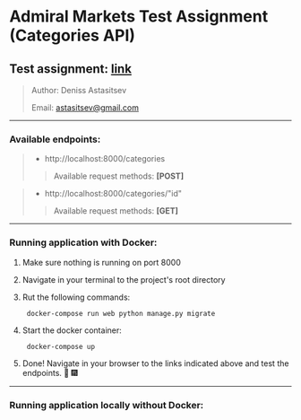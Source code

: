 # Admiral Markets Test Assignment (Categories API)

## Test assignment: [link](https://drive.google.com/file/d/1HQlpS5UehAvrv5Ebn83c1vYF8jwL4oQo/view?usp=sharing)

>  Author: Deniss Astasitsev
>
>  Email: <astasitsev@gmail.com>

***

### Available endpoints:

> - http://localhost:8000/categories
>
>> Available request methods: **[POST]**

> - http://localhost:8000/categories/"id"
>
>> Available request methods: **[GET]**

***

### Running application with Docker:

1. Make sure nothing is running on port 8000
2. Navigate in your terminal to the project's root directory
3. Rut the following commands:

        docker-compose run web python manage.py migrate
4. Start the docker container:

        docker-compose up
        
5. Done! Navigate in your browser to the links indicated above and 
test the endpoints. :tada: :fireworks:
        
***

### Running application locally without Docker: